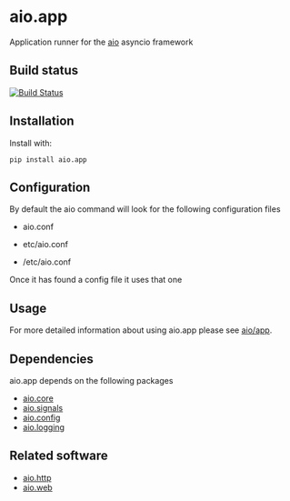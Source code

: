 aio.app
=======

Application runner for the [aio](https://github.com/phlax/aio) asyncio framework


Build status
------------
[![Build Status](https://travis-ci.org/phlax/aio.app.svg?branch=master)](https://travis-ci.org/phlax/aio.app)


Installation
------------
Install with:

``
  pip install aio.app
``

Configuration
-------------
By default the aio command will look for the following configuration files

   - aio.conf
   
   - etc/aio.conf
   
   - /etc/aio.conf

Once it has found a config file it uses that one


Usage
-----
For more detailed information about using aio.app please see [aio/app](aio/app).


Dependencies
------------

aio.app depends on the following packages

  - [aio.core](https://github.com/phlax/aio.core)
  - [aio.signals](https://github.com/phlax/aio.signals)
  - [aio.config](https://github.com/phlax/aio.config)  
  - [aio.logging](https://github.com/phlax/aio.logging)


Related software
----------------

  - [aio.http](https://github.com/phlax/aio.http)
  - [aio.web](https://github.com/phlax/aio.web)
